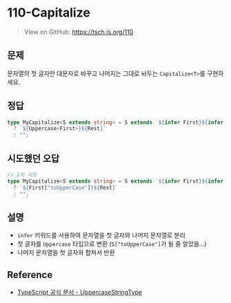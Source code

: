 # 110-Capitalize

> View on GitHub: https://tsch.js.org/110

## 문제

문자열의 첫 글자만 대문자로 바꾸고 나머지는 그대로 놔두는 `Capitalize<T>`를 구현하세요.

## 정답

```ts
type MyCapitalize<S extends string> = S extends `${infer First}${infer Rest}`
  ? `${Uppercase<First>}${Rest}`
  : "";
```

## 시도했던 오답

```ts
// 1차 시도
type MyCapitalize<S extends string> = S extends `${infer First}${infer Rest}`
  ? `${First["toUpperCase"]}${Rest}`
  : "";
```

## 설명

- `infer` 키워드를 사용하여 문자열을 첫 글자와 나머지 문자열로 분리
- 첫 글자를 `Uppercase` 타입으로 변환 (`S["toUpperCase"]`가 될 줄 알았음...)
- 나머지 문자열을 첫 글자와 합쳐서 반환

## Reference

- [TypeScript 공식 문서 - UppercaseStringType](https://www.typescriptlang.org/docs/handbook/2/template-literal-types.html#uppercasestringtype)
